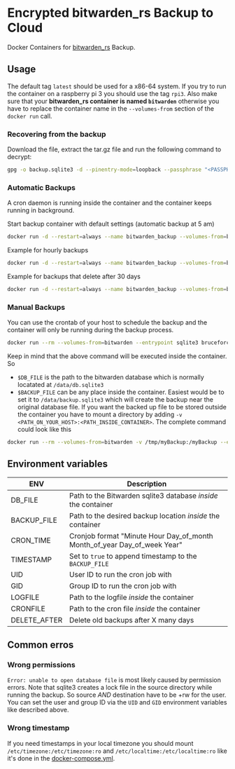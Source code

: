 # Encrypted bitwarden_rs Backup to Cloud
Docker Containers for [bitwarden_rs](https://github.com/dani-garcia/bitwarden_rs) Backup.

## Usage
The default tag `latest` should be used for a x86-64 system. If you try to run the container on a raspberry pi 3 you should use the tag `rpi3`. Also make sure that your **bitwarden_rs container is named `bitwarden`** otherwise you have to replace the container name in the `--volumes-from` section of the `docker run` call.

### Recovering from the backup
Download the file, extract the tar.gz file and run the following command to decrypt:
```sh
gpg -o backup.sqlite3 -d --pinentry-mode=loopback --passphrase "<PASSPHRASE_THAT_YOU_USED>" backup.sqlite3_<timestamp>.gpg
```

### Automatic Backups 
A cron daemon is running inside the container and the container keeps running in background.

Start backup container with default settings (automatic backup at 5 am)
```sh
docker run -d --restart=always --name bitwarden_backup --volumes-from=bitwarden bruceforce/bw_backup
```

Example for hourly backups
```sh
docker run -d --restart=always --name bitwarden_backup --volumes-from=bitwarden -e CRON_TIME="0 * * * *" bruceforce/bw_backup
```

Example for backups that delete after 30 days
```sh
docker run -d --restart=always --name bitwarden_backup --volumes-from=bitwarden -e DELETE_AFTER=30 bruceforce/bw_backup
```

### Manual Backups
You can use the crontab of your host to schedule the backup and the container will only be running during the backup process.

```sh
docker run --rm --volumes-from=bitwarden --entrypoint sqlite3 bruceforce/bw_backup $DB_FILE ".backup $BACKUP_FILE"
```

Keep in mind that the above command will be executed inside the container. So
- `$DB_FILE` is the path to the bitwarden database which is normally locatated at `/data/db.sqlite3`
- `$BACKUP_FILE` can be any place inside the container. Easiest would be to set it to `/data/backup.sqlite3` which will create the backup near the original database file.
If you want the backed up file to be stored outside the container you have to mount
a directory by adding `-v <PATH_ON_YOUR_HOST>:<PATH_INSIDE_CONTAINER>`. The complete command could look like this

```sh
docker run --rm --volumes-from=bitwarden -v /tmp/myBackup:/myBackup --entrypoint sqlite3 bruceforce/bw_backup /data/db.sqlite3 ".backup /myBackup/backup.sqlite3"
```

## Environment variables
| ENV | Description |
| ----- | ----- |
| DB_FILE | Path to the Bitwarden sqlite3 database *inside* the container |
| BACKUP_FILE | Path to the desired backup location *inside* the container |
| CRON_TIME | Cronjob format "Minute Hour Day_of_month Month_of_year Day_of_week Year" |
| TIMESTAMP | Set to `true` to append timestamp to the `BACKUP_FILE` |
| UID | User ID to run the cron job with |
| GID | Group ID to run the cron job with |
| LOGFILE | Path to the logfile *inside* the container |
| CRONFILE | Path to the cron file *inside* the container |
| DELETE_AFTER | Delete old backups after X many days |

## Common erros
### Wrong permissions
`Error: unable to open database file` is most likely caused by permission errors.
Note that sqlite3 creates a lock file in the source directory while running the backup.
So source *AND* destination have to be +rw for the user. You can set the user and group ID
via the `UID` and `GID` environment variables like described above.

### Wrong timestamp
If you need timestamps in your local timezone you should mount `/etc/timezone:/etc/timezone:ro` and `/etc/localtime:/etc/localtime:ro`
like it's done in the [docker-compose.yml](docker-compose.yml).
